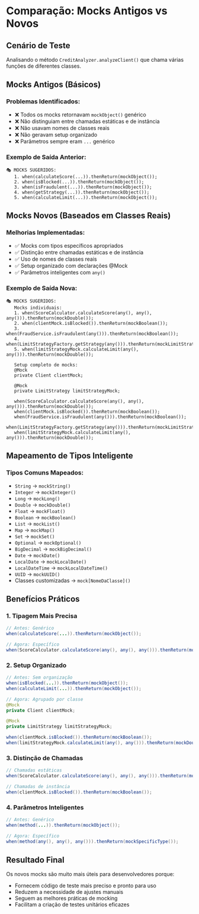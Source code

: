 # Comparação: Mocks Antigos vs Novos

## Cenário de Teste
Analisando o método `CreditAnalyzer.analyzeClient()` que chama várias funções de diferentes classes.

## Mocks Antigos (Básicos)

### Problemas Identificados:
- ❌ Todos os mocks retornavam `mockObject()` genérico
- ❌ Não distinguiam entre chamadas estáticas e de instância
- ❌ Não usavam nomes de classes reais
- ❌ Não geravam setup organizado
- ❌ Parâmetros sempre eram `...` genérico

### Exemplo de Saída Anterior:
```
🎭 MOCKS SUGERIDOS:
   1. when(calculateScore(...)).thenReturn(mockObject());
   2. when(isBlocked(...)).thenReturn(mockObject());
   3. when(isFraudulent(...)).thenReturn(mockObject());
   4. when(getStrategy(...)).thenReturn(mockObject());
   5. when(calculateLimit(...)).thenReturn(mockObject());
```

## Mocks Novos (Baseados em Classes Reais)

### Melhorias Implementadas:
- ✅ Mocks com tipos específicos apropriados
- ✅ Distinção entre chamadas estáticas e de instância
- ✅ Uso de nomes de classes reais
- ✅ Setup organizado com declarações @Mock
- ✅ Parâmetros inteligentes com `any()`

### Exemplo de Saída Nova:
```
🎭 MOCKS SUGERIDOS:
   Mocks individuais:
   1. when(ScoreCalculator.calculateScore(any(), any(), any())).thenReturn(mockDouble());
   2. when(clientMock.isBlocked()).thenReturn(mockBoolean());
   3. when(FraudService.isFraudulent(any())).thenReturn(mockBoolean());
   4. when(LimitStrategyFactory.getStrategy(any())).thenReturn(mockLimitStrategy());
   5. when(limitStrategyMock.calculateLimit(any(), any())).thenReturn(mockDouble());

   Setup completo de mocks:
   @Mock
   private Client clientMock;

   @Mock
   private LimitStrategy limitStrategyMock;

   when(ScoreCalculator.calculateScore(any(), any(), any())).thenReturn(mockDouble());
   when(clientMock.isBlocked()).thenReturn(mockBoolean());
   when(FraudService.isFraudulent(any())).thenReturn(mockBoolean());
   when(LimitStrategyFactory.getStrategy(any())).thenReturn(mockLimitStrategy());
   when(limitStrategyMock.calculateLimit(any(), any())).thenReturn(mockDouble());
```

## Mapeamento de Tipos Inteligente

### Tipos Comuns Mapeados:
- `String` → `mockString()`
- `Integer` → `mockInteger()`
- `Long` → `mockLong()`
- `Double` → `mockDouble()`
- `Float` → `mockFloat()`
- `Boolean` → `mockBoolean()`
- `List` → `mockList()`
- `Map` → `mockMap()`
- `Set` → `mockSet()`
- `Optional` → `mockOptional()`
- `BigDecimal` → `mockBigDecimal()`
- `Date` → `mockDate()`
- `LocalDate` → `mockLocalDate()`
- `LocalDateTime` → `mockLocalDateTime()`
- `UUID` → `mockUUID()`
- Classes customizadas → `mock[NomeDaClasse]()`

## Benefícios Práticos

### 1. Tipagem Mais Precisa
```java
// Antes: Genérico
when(calculateScore(...)).thenReturn(mockObject());

// Agora: Específico
when(ScoreCalculator.calculateScore(any(), any(), any())).thenReturn(mockDouble());
```

### 2. Setup Organizado
```java
// Antes: Sem organização
when(isBlocked(...)).thenReturn(mockObject());
when(calculateLimit(...)).thenReturn(mockObject());

// Agora: Agrupado por classe
@Mock
private Client clientMock;

@Mock
private LimitStrategy limitStrategyMock;

when(clientMock.isBlocked()).thenReturn(mockBoolean());
when(limitStrategyMock.calculateLimit(any(), any())).thenReturn(mockDouble());
```

### 3. Distinção de Chamadas
```java
// Chamadas estáticas
when(ScoreCalculator.calculateScore(any(), any(), any())).thenReturn(mockDouble());

// Chamadas de instância
when(clientMock.isBlocked()).thenReturn(mockBoolean());
```

### 4. Parâmetros Inteligentes
```java
// Antes: Genérico
when(method(...)).thenReturn(mockObject());

// Agora: Específico
when(method(any(), any(), any())).thenReturn(mockSpecificType());
```

## Resultado Final

Os novos mocks são muito mais úteis para desenvolvedores porque:
- Fornecem código de teste mais preciso e pronto para uso
- Reduzem a necessidade de ajustes manuais
- Seguem as melhores práticas de mocking
- Facilitam a criação de testes unitários eficazes 